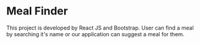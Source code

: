 # Meal Finder

This project is developed by React JS and Bootstrap.
User can find a meal by searching it's name or our application can suggest a meal for them.